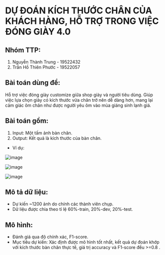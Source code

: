 # **DỰ ĐOÁN KÍCH THƯỚC CHÂN CỦA KHÁCH HÀNG, HỖ TRỢ TRONG VIỆC ĐÓNG GIÀY 4.0**

## Nhóm TTP:

1. Nguyễn Thành Trung - 19522432
2. Trần Hồ Thiên Phước - 19522057

## Bài toán dùng để:
Hỗ trợ việc đóng giày customize giữa shop giày và người tiêu dùng. Giúp việc lựa chọn giày có kích thước vừa chân trở nên dễ dàng hơn, mang lại cảm giác ôm chân như được người yêu ôm vào mùa giáng sinh lạnh giá.

## Bài toán gồm:

1. Input: Một tấm ảnh bàn chân.
2. Output: Kết quả là kích thước của bàn chân.
- Ví dụ:

![image](https://user-images.githubusercontent.com/76487372/147303092-64719c0e-aac5-46f2-9655-7f449044f09d.png)

![image](https://user-images.githubusercontent.com/76487372/147303450-79fb205d-c273-4940-8cb8-95fe589145cd.png)

![image](https://user-images.githubusercontent.com/76487372/147303462-513ee868-9512-4e7b-aa9e-7fb2c23b453b.png)

## Mô tả dữ liệu:

- Dự kiến ~1200 ảnh do chính các thành viên chụp.
- Dữ liệu được chia theo tỉ lệ 60%-train, 20%-dev, 20%-test.

## Mô hình:

- Đánh giá qua độ chính xác, F1-score.
- Mục tiêu dự kiến: Xác định được mô hình tốt nhất, kết quả dự đoán khớp với kích thước bàn chân thực tế, giá trị accuracy và F1-score đều >=0.8 .




